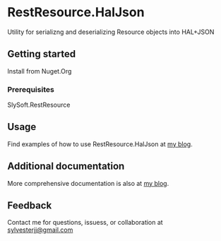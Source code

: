 ﻿# RestResource.HalJson

Utility for serializng and deserializing Resource objects into HAL+JSON

## Getting started

Install from Nuget.Org

### Prerequisites

SlySoft.RestResource

## Usage

Find examples of how to use RestResource.HalJson at [my blog](https://sly-soft.com/rest-resource-quick-start/).

## Additional documentation

More comprehensive documentation is also at [my blog](https://sly-soft.com/rest-resource/).

## Feedback

Contact me for questions, issuess, or collaboration at <sylvesterjj@gmail.com>